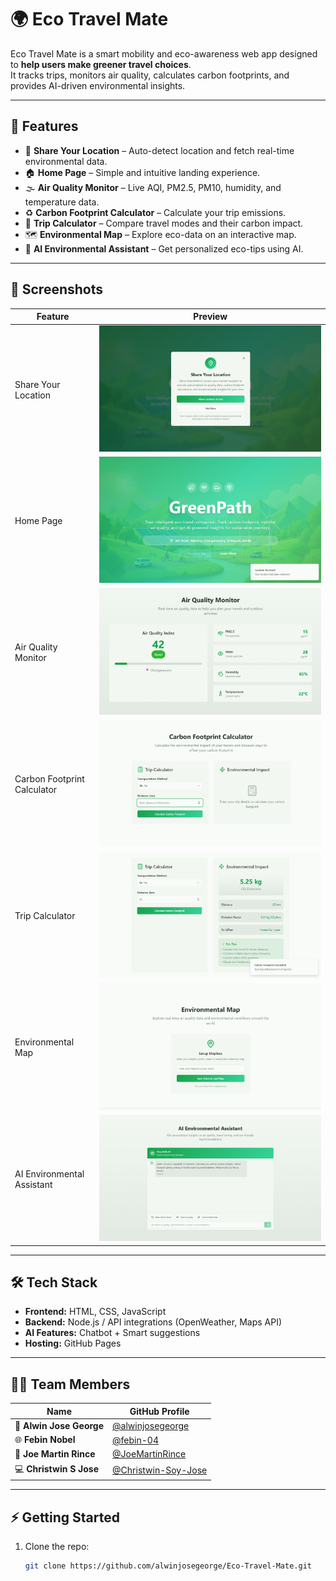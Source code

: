 # 🌍 Eco Travel Mate  

Eco Travel Mate is a smart mobility and eco-awareness web app designed to **help users make greener travel choices**.  
It tracks trips, monitors air quality, calculates carbon footprints, and provides AI-driven environmental insights.  

---

## 🚀 Features  

- 📍 **Share Your Location** – Auto-detect location and fetch real-time environmental data.  
- 🏠 **Home Page** – Simple and intuitive landing experience.  
- 🌫️ **Air Quality Monitor** – Live AQI, PM2.5, PM10, humidity, and temperature data.  
- ♻️ **Carbon Footprint Calculator** – Calculate your trip emissions.  
- 🚗 **Trip Calculator** – Compare travel modes and their carbon impact.  
- 🗺️ **Environmental Map** – Explore eco-data on an interactive map.  
- 🤖 **AI Environmental Assistant** – Get personalized eco-tips using AI.  

---

## 📸 Screenshots  

| Feature | Preview |
|---------|---------|
| Share Your Location | ![Share Location](Photos/1%20Share%20Your%20Location.png) |
| Home Page | ![Home Page](Photos/2%20home%20page.png) |
| Air Quality Monitor | ![Air Quality](Photos/3%20Air%20Quality%20Monitor.png) |
| Carbon Footprint Calculator | ![Carbon Footprint](Photos/4%20Carbon%20Footprint%20Calculator.png) |
| Trip Calculator | ![Trip Calculator](Photos/5%20Trip%20Calculator.png) |
| Environmental Map | ![Environmental Map](Photos/6%20Environmental%20Map.png) |
| AI Environmental Assistant | ![AI Assistant](Photos/7%20AI%20Environmental%20Assistant.png) |

---

## 🛠️ Tech Stack  

- **Frontend:** HTML, CSS, JavaScript  
- **Backend:** Node.js / API integrations (OpenWeather, Maps API)  
- **AI Features:** Chatbot + Smart suggestions  
- **Hosting:** GitHub Pages  

---

## 👨‍💻 Team Members  

| Name | GitHub Profile |
|------|----------------|
| 🎯 **Alwin Jose George** | [@alwinjosegeorge](https://github.com/alwinjosegeorge) |
| 🌐 **Febin Nobel** | [@febin-04](https://github.com/febin-04) |
| 🧠 **Joe Martin Rince** | [@JoeMartinRince](https://github.com/JoeMartinRince) |
| 💻 **Christwin S Jose** | [@Christwin-Soy-Jose](https://github.com/Christwin-Soy-Jose) |

---

## ⚡ Getting Started  

1. Clone the repo:  
   ```bash
   git clone https://github.com/alwinjosegeorge/Eco-Travel-Mate.git
